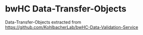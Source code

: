 # bwHC Data-Transfer-Objects

Data-Transfer-Objects extracted from https://github.com/KohlbacherLab/bwHC-Data-Validation-Service